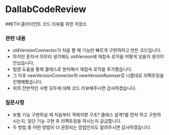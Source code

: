 # DallabCodeReview
##ETH 클라이언트 코드 리뷰를 위한 저장소

### 관련 내용
- oldVersionConnector가 처음 짤 때 기능만 빠르게 구현하려고 만든 코드입니다.
- 하지만 혼자서 아무리 생각해도 oldVersion에 재접속 로직을 어떻게 넣을지 생각이 안났습니다.
- 팀원 도움을 통해 클래스로 분리해서 재접속 로직을 추가했습니다.
- 그 이후 newVersionConnector와 newVersionRunnser로 나름대로 리팩토링을 진행해봤습니다.
- 위의 전반적인 사항 모두에 대해 코드 리뷰해주시면 감사하겠습니다.

### 질문사항
- 보통 기능 구현하실 때 처음부터 객체지향 구조? 클래스 설계?를 먼저 하고 구현하시는지, 일단 기능 구현 후 리팩토링을 하시는지 궁금합니다.
- 두 방법 중 어떤 방법이 더 권장되는 방법인지도 알려주시면 감사하겠습니다.
